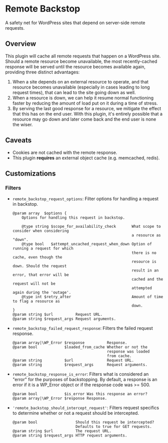 Remote Backstop
===============

A safety net for WordPress sites that depend on server-side remote requests.

## Overview

This plugin will cache all remote requests that happen on a WordPress site. Should a remote resource become unavailable, the most recently-cached response will be served until the resource becomes available again, providing three distinct advantages:

1. When a site depends on an external resource to operate, and that resource becomes unavailable (especially in cases leading to long request times), that can lead to the site going down as well.
2. When a resource is down, we can help it resume normal functioning faster by reducing the amount of load put on it during a time of stress.
3. By serving the last good response for a resource, we mitigate the effect that this has on the end user. With this plugin, it's entirely possible that a resource may go down and later come back and the end user is none the wiser.

## Caveats

* Cookies are not cached with the remote response.
* This plugin **requires** an external object cache (e.g. memcached, redis).

## Customizations

### Filters

* `remote_backstop_request_options`: Filter options for handling a request in backstop.
    ```
    @param array  $options {
        Options for handling this request in backstop.

        @type string $scope_for_availability_check       What scope to consider when considering
                                                         a resource as "down".
        @type bool   $attempt_uncached_request_when_down Option of running a request for which
                                                         there is no cache, even though the
                                                         resource is down. Should the request
                                                         result in an error, that error will be
                                                         cached and the request will not be
                                                         attempted again during the 'outage'.
        @type int $retry_after                           Amount of time to flag a resource as
                                                         down.
    }
    @param string $url          Request URL.
    @param string $request_args Request arguments.
    ```
* `remote_backstop_failed_request_response`: Filters the failed request response.
    ```
    @param array|\WP_Error $response          Response.
    @param bool            $loaded_from_cache Whether or not the
                                              response was loaded
                                              from cache.
    @param string          $url               Request URL.
    @param string          $request_args      Request arguments.
    ```
* `remote_backstop_response_is_error`: Filters what is considered an "error" for the purposes of backstopping.
By default, a response is an error if it is a WP_Error object or if the response code was >= 500.
    ```
    @param bool            $is_error Was this response an error?
    @param array|\WP_Error $response Response.
    ```
* `'remote_backstop_should_intercept_request'`: Filters request specifics to determine whether or not a request should be intercepted.
    ```
    @param bool                 Should this request be intercepted?
                                Defaults to true for GET requests.
    @param string $url          The request URL.
    @param string $request_args HTTP request arguments.
    ```
